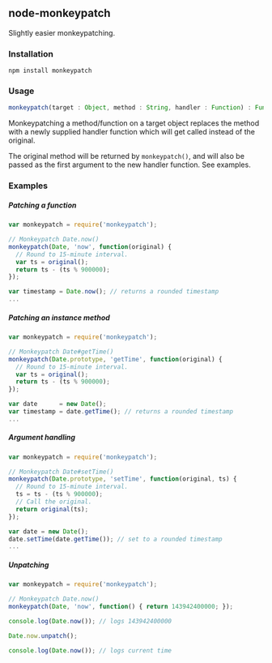 ## node-monkeypatch

Slightly easier monkeypatching.

### Installation

```
npm install monkeypatch
```

### Usage

```javascript
monkeypatch(target : Object, method : String, handler : Function) : Function
```

Monkeypatching a method/function on a target object replaces the method with a newly supplied handler function which will get called instead of the original.

The original method will be returned by `monkeypatch()`, and will also be passed as the first argument to the new handler function. See examples.

### Examples

##### Patching a function

```javascript
var monkeypatch = require('monkeypatch');

// Monkeypatch Date.now()
monkeypatch(Date, 'now', function(original) {
  // Round to 15-minute interval.
  var ts = original();
  return ts - (ts % 900000);
});

var timestamp = Date.now(); // returns a rounded timestamp
...
```

##### Patching an instance method

```javascript
var monkeypatch = require('monkeypatch');

// Monkeypatch Date#getTime()
monkeypatch(Date.prototype, 'getTime', function(original) {
  // Round to 15-minute interval.
  var ts = original();
  return ts - (ts % 900000);
});

var date      = new Date();
var timestamp = date.getTime(); // returns a rounded timestamp
...
```

##### Argument handling

```javascript
var monkeypatch = require('monkeypatch');

// Monkeypatch Date#setTime()
monkeypatch(Date.prototype, 'setTime', function(original, ts) {
  // Round to 15-minute interval.
  ts = ts - (ts % 900000);
  // Call the original.
  return original(ts);
});

var date = new Date();
date.setTime(date.getTime()); // set to a rounded timestamp
...
```

##### Unpatching

```javascript
var monkeypatch = require('monkeypatch');

// Monkeypatch Date.now()
monkeypatch(Date, 'now', function() { return 143942400000; });

console.log(Date.now()); // logs 143942400000

Date.now.unpatch();

console.log(Date.now()); // logs current time
```
